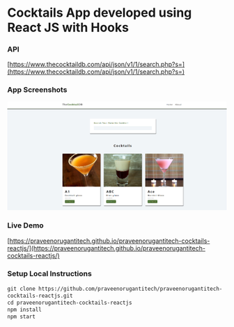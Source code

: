 # Cocktails App developed using React JS with Hooks

### API

[https://www.thecocktaildb.com/api/json/v1/1/search.php?s=](https://www.thecocktaildb.com/api/json/v1/1/search.php?s=)


### App Screenshots

![screenshot of the app](https://raw.githubusercontent.com/praveenorugantitech/praveenorugantitech-cocktails-reactjs/master/src/images/screenshot.PNG)


### Live Demo

[https://praveenorugantitech.github.io/praveenorugantitech-cocktails-reactjs/](https://praveenorugantitech.github.io/praveenorugantitech-cocktails-reactjs/)


### Setup Local Instructions

```
git clone https://github.com/praveenorugantitech/praveenorugantitech-cocktails-reactjs.git
cd praveenorugantitech-cocktails-reactjs
npm install
npm start

```


